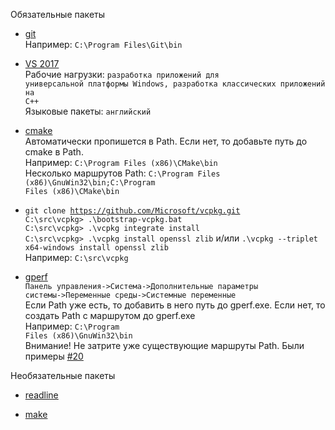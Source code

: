 Обязательные пакеты

- [git](https://git-scm.com/)<br>
Например: <code>C:\Program Files\Git\bin</code>

- <a href="https://www.visualstudio.com/ru/thank-you-downloading-visual-studio/?sku=Community&rel=15">VS 2017</a><br>
Рабочие нагрузки: <code>разработка приложений для универсальной платформы Windows, разработка классических приложений на C++</code><br>
Языковые пакеты: <code>английский</code>

- [cmake](https://cmake.org/)<br>
Автоматически пропишется в Path. Если нет, то добавьте путь до cmake в Path.<br>
Например: <code>C:\Program Files (x86)\CMake\bin</code><br>
Несколько маршрутов Path: <code>C:\Program Files (x86)\GnuWin32\bin\;C:\Program Files (x86)\CMake\bin</code><br>

- <code>git clone https://github.com/Microsoft/vcpkg.git</code><br>
<code>C:\src\vcpkg> .\bootstrap-vcpkg.bat</code><br>
<code>C:\src\vcpkg> .\vcpkg integrate install</code><br>
<code>C:\src\vcpkg> .\vcpkg install openssl zlib</code> и/или <code>.\vcpkg --triplet x64-windows install openssl zlib</code><br>
Например: <code>C:\src\vcpkg</code><br>

- [gperf](https://sourceforge.net/projects/gnuwin32/files/gperf/3.0.1/)<br>
<code>Панель управления->Система->Дополнительные параметры системы->Переменные среды->Системные переменные</code><br>
Если Path уже есть, то добавить в него путь до gperf.exe. Если нет, то создать Path с маршрутом до gperf.exe<br>
Например: <code>C:\Program Files (x86)\GnuWin32\bin</code><br>
Внимание! Не затрите уже существующие маршруты Path. Были примеры [#20](https://github.com/tdlib/td/issues/20)

Необязательные пакеты

- [readline](https://sourceforge.net/projects/gnuwin32/files/readline/5.0-1/)

- [make](https://sourceforge.net/projects/gnuwin32/files/make/)

